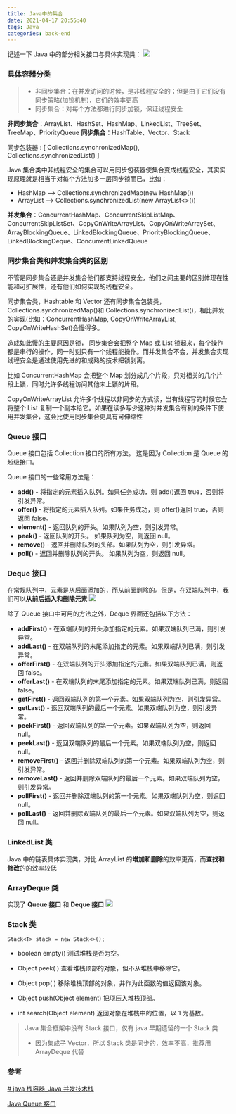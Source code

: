 ```yaml
---
title: Java中的集合
date: 2021-04-17 20:55:40
tags: Java
categories: back-end
---
```


记述一下 Java 中的部分相关接口与具体实现类：
![](http://cdn.becase.top/20220413191250.png)

### 具体容器分类
> - 非同步集合：在并发访问的时候，是非线程安全的；但是由于它们没有同步策略(加锁机制)，它们的效率更高
> - 同步集合：对每个方法都进行同步加锁，保证线程安全

**非同步集合**：ArrayList、HashSet、HashMap、LinkedList、TreeSet、TreeMap、PriorityQueue
**同步集合**：HashTable、Vector、Stack

同步包装器 : [ Collections.synchronizedMap(), Collections.synchronizedList() ]

Java 集合类中非线程安全的集合可以用同步包装器使集合变成线程安全，其实实现原理就是相当于对每个方法加多一层同步锁而已，比如：
- HashMap --> Collections.synchronizedMap(new HashMap())
- ArrayList --> Collections.synchronizedList(new ArrayList<>())

**并发集合**：ConcurrentHashMap、ConcurrentSkipListMap、ConcurrentSkipListSet、CopyOnWriteArrayList、CopyOnWriteArraySet、ArrayBlockingQueue、LinkedBlockingQueue、PriorityBlockingQueue、LinkedBlockingDeque、ConcurrentLinkedQueue

### 同步集合类和并发集合类的区别

不管是同步集合还是并发集合他们都支持线程安全，他们之间主要的区别体现在性能和可扩展性，还有他们如何实现的线程安全。

同步集合类，Hashtable 和 Vector 还有同步集合包装类，Collections.synchronizedMap()和 Collections.synchronizedList()，相比并发的实现(比如：ConcurrentHashMap, CopyOnWriteArrayList, CopyOnWriteHashSet)会慢得多。

造成如此慢的主要原因是锁， 同步集合会把整个 Map 或 List 锁起来，每个操作都是串行的操作，同一时刻只有一个线程能操作。而并发集合不会，并发集合实现线程安全是通过使用先进的和成熟的技术把锁剥离。

比如 ConcurrentHashMap 会把整个 Map 划分成几个片段，只对相关的几个片段上锁，同时允许多线程访问其他未上锁的片段。

CopyOnWriteArrayList 允许多个线程以非同步的方式读，当有线程写的时候它会将整个 List 复制一个副本给它。如果在读多写少这种对并发集合有利的条件下使用并发集合，这会比使用同步集合更具有可伸缩性

### Queue 接口
Queue 接口包括 Collection 接口的所有方法。 这是因为 Collection 是 Queue 的超级接口。

Queue 接口的一些常用方法是：

- **add()** - 将指定的元素插入队列。如果任务成功，则 add()返回 true，否则将引发异常。
- **offer()** - 将指定的元素插入队列。如果任务成功，则 offer()返回 true，否则返回 false。
- **element()** - 返回队列的开头。如果队列为空，则引发异常。
- **peek()** - 返回队列的开头。 如果队列为空，则返回 null。
- **remove()** - 返回并删除队列的头部。如果队列为空，则引发异常。
- **poll()** - 返回并删除队列的开头。 如果队列为空，则返回 null。

### Deque 接口
在常规队列中，元素是从后面添加的，而从前面删除的。但是，在双端队列中，我们可以**从前后插入和删除元素**
![](http://cdn.becase.top/20220413190110.png)

除了 Queue 接口中可用的方法之外，Deque 界面还包括以下方法：

- **addFirst()** - 在双端队列的开头添加指定的元素。如果双端队列已满，则引发异常。
- **addLast()** - 在双端队列的末尾添加指定的元素。如果双端队列已满，则引发异常。
- **offerFirst()** - 在双端队列的开头添加指定的元素。如果双端队列已满，则返回 false。
- **offerLast()** - 在双端队列的末尾添加指定的元素。如果双端队列已满，则返回 false。
- **getFirst()** - 返回双端队列的第一个元素。如果双端队列为空，则引发异常。
- **getLast()** - 返回双端队列的最后一个元素。如果双端队列为空，则引发异常。
- **peekFirst()** - 返回双端队列的第一个元素。如果双端队列为空，则返回 null。
- **peekLast()** - 返回双端队列的最后一个元素。如果双端队列为空，则返回 null。
- **removeFirst()** - 返回并删除双端队列的第一个元素。如果双端队列为空，则引发异常。
- **removeLast()** - 返回并删除双端队列的最后一个元素。如果双端队列为空，则引发异常。
- **pollFirst()** - 返回并删除双端队列的第一个元素。如果双端队列为空，则返回 null。
- **pollLast()** - 返回并删除双端队列的最后一个元素。如果双端队列为空，则返回 null。

### LinkedList 类
Java 中的链表具体实现类，对比 ArrayList 的**增加和删除**的效率更高，而**查找和修改**的的效率较低

### ArrayDeque 类
实现了 **Queue 接口** 和 **Deque 接口**
![](http://cdn.becase.top/20220413190555.png)

### Stack 类
`Stack<T> stack = new Stack<>();`

- boolean empty()
测试堆栈是否为空。

- Object peek( )
查看堆栈顶部的对象，但不从堆栈中移除它。

- Object pop( )
移除堆栈顶部的对象，并作为此函数的值返回该对象。

- Object push(Object element)
把项压入堆栈顶部。

- int search(Object element)
返回对象在堆栈中的位置，以 1 为基数。

> Java 集合框架中没有 Stack 接口，仅有 java 早期遗留的一个 Stack 类
> - 因为集成子 Vector，所以 Stack 类是同步的，效率不高，推荐用 ArrayDeque 代替

### 参考
 [# java 栈容器_Java 并发技术栈](https://blog.csdn.net/weixin_31630721/article/details/114672989)

 [Java Queue 接口](https://www.cainiaojc.com/java/java-queue.html)
